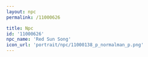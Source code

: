 ```yaml
---
layout: npc
permalink: /11000626

title: Npc
id: '11000626'
npc_name: 'Red Sun Song'
icon_url: 'portrait/npc/11000138_p_normalman_p.png'
---
```

